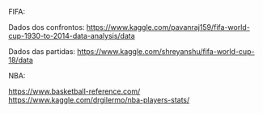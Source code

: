 FIFA:

Dados dos confrontos:
https://www.kaggle.com/pavanraj159/fifa-world-cup-1930-to-2014-data-analysis/data

Dados das partidas:
https://www.kaggle.com/shreyanshu/fifa-world-cup-18/data



NBA:

https://www.basketball-reference.com/
https://www.kaggle.com/drgilermo/nba-players-stats/
